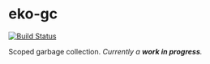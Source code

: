 # eko-gc

[![Build Status](https://travis-ci.org/eko-lang/eko-gc.svg?branch=master)](https://travis-ci.org/eko-lang/eko-gc)

Scoped garbage collection. _Currently a **work in progress**._
